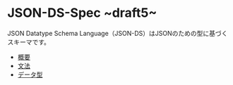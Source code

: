 # JSON-DS-Spec ~draft5~

JSON Datatype Schema Language（JSON-DS）はJSONのための型に基づくスキーマです。

- [概要](./overview.md)
- [文法](./grammar\draft.txt)
- [データ型](./datatypes\datatypes.md)